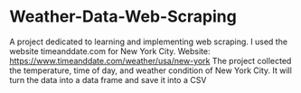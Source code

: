 # Weather-Data-Web-Scraping

A project dedicated to learning and implementing web scraping.
I used the website timeanddate.com for New York City.
Website: https://www.timeanddate.com/weather/usa/new-york
The project collected the temperature, time of day, and weather condition of New York City.
It will turn the data into a data frame and save it into a CSV
